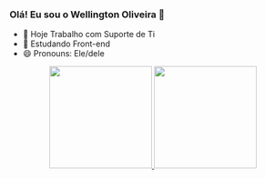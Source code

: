 ### Olá! Eu sou o Wellington Oliveira 👋

- 🔭 Hoje Trabalho com Suporte de Ti 
- 🌱 Estudando Front-end
- 😄 Pronouns: Ele/dele

<div align="center">
  <a href="https://github.com/Wellington-OL">
  <img height="180em" src="https://github-readme-stats.vercel.app/api?username=rafaballerini&show_icons=true&theme=dracula&include_all_commits=true&count_private=true"/>
  <img height="180em" src="https://github-readme-stats.vercel.app/api/top-langs/?username=rafaballerini&layout=compact&langs_count=7&theme=dracula"/>
</div>
